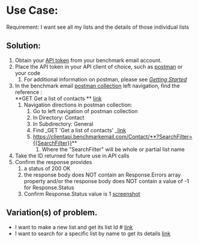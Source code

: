# Use Case:

Requirement: I want see all my lists and the details of those individual lists 


## Solution:  



1.  Obtain your [API token](https://ui.benchmarkemail.com/Integrate#API) from your benchmark email account.
1.  Place the API token in your API client of choice, such as [postman](https://www.getpostman.com/apps) or your code 
    1.  For additional information on postman, please see _[Getting Started](https://drive.google.com/a/benchmarkemail.com/open?id=1j4nmyGE3Obepq4-ETSVANoMbY-7OWUIYF1_jlXfXUr4)_
1.  In the benchmark email [postman collection](https://developer.benchmarkemail.com/) left navigation, find the reference :  \
**GET Get a list of contacts ** [link](https://developer.benchmarkemail.com/#cc3ee91a-0ccb-79c1-9365-c96f8511a68b) 
    1.  Navigation directions in postman collection:
        1.  Go to left navigation of postman collection
        1.  In Directory: Contact
        1.  In Subdirectory: General 
        1.  Find _GET 'Get a list of contacts' _[link](https://developer.benchmarkemail.com/#cc3ee91a-0ccb-79c1-9365-c96f8511a68b) 
        1.  https://clientapi.benchmarkemail.com/Contact/**?SearchFilter={{SearchFilter}}**
            1.  Where the "SearchFilter" will be whole or partial list name	
1.  Take the ID returned for future use in API calls      
1.  Confirm the response provides 
    1.  a status of 200 OK 
    1.  the response body does NOT contain an Response.Errors array property and/or the response body does NOT contain a value of -1 for Response.Status 
    1.  Confirm Response.Status value is 1 [screenshot](https://www.dropbox.com/s/1sktz2e2yfg60dl/2018-09-13_13-22-21.png?dl=0)


## Variation(s) of problem. 



*   I want to make a new list and get its list Id #  [link](https://docs.google.com/document/d/15GOHDrPVoQrIyaLcLSj0zB2frJkUj1U6IqpIpwovhik/edit?usp=sharing)
*   I want to search for a specific list by name to get its details [link](https://docs.google.com/document/d/1WoV5I5hh05CBUGsNpROqHtsvX5-ENawEfR5UHFgZrJQ/edit?usp=sharing)